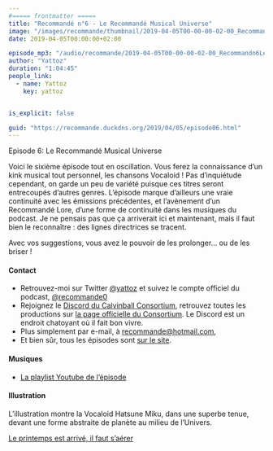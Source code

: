 ```yaml
---
#===== frontmatter =====
title: "Recommandé n°6 - Le Recommandé Musical Universe"
image: "/images/recommande/thumbnail/2019-04-05T00-00-00-02-00_Recommandn6LeRecommandMusicalUniverse.jpg"
date: 2019-04-05T00:00:00+02:00

episode_mp3: "/audio/recommande/2019-04-05T00-00-00-02-00_Recommandn6LeRecommandMusicalUniverse.mp3"
author: "Yattoz"
duration: "1:04:45"
people_link: 
  - name: Yattoz
    key: yattoz


is_explicit: false

guid: "https://recommande.duckdns.org/2019/04/05/episode06.html"
---
```


<PodcastHeader/>

<!-- ECRIRE LA DESCRIPTION DE L'EPISODE SOUS CETTE LIGNE -->


 Episode 6: Le Recommandé Musical Universe 

<p>Voici le sixième épisode tout en oscillation. Vous ferez la connaissance d’un kink musical tout personnel, les chansons Vocaloid ! Pas d’inquiétude cependant, on garde un peu de variété puisque ces titres seront entrecoupés d’autres genres. L’épisode marque d’ailleurs une vraie continuité avec les émissions précédentes, et l’avènement d’un Recommandé Lore, d’une forme de continuité dans les musiques du podcast. Je ne pensais pas que ça arriverait ici et maintenant, mais il faut bien le reconnaître : des lignes directrices se tracent.</p>

<p>Avec vos suggestions, vous avez le pouvoir de les prolonger… ou de les briser !</p>

<h4>Contact</h4>

<ul>
  <li>Retrouvez-moi sur Twitter <a href="https://twitter.com/yattoz" rel="nofollow">@yattoz</a> et suivez le compte officiel du podcast, <a href="https://twitter.com/recommande0" rel="nofollow">@recommande0</a></li>
  <li>Rejoignez le <a href="https://discord.gg/4RnA9v7" rel="nofollow">Discord du Calvinball Consortium</a>, retrouvez toutes les productions sur <a href="https://calvinballradio.wordpress.com/" rel="nofollow">la page officielle du Consortium</a>. Le Discord est un endroit chatoyant où il fait bon vivre.</li>
  <li>Plus simplement par e-mail, à <a href="mailto:recommande@hotmail.com" rel="nofollow">recommande@hotmail.com</a>,</li>
  <li>Et bien sûr, tous les épisodes sont <a href="https://recommande.duckdns.org" rel="nofollow">sur le site</a>.</li>
</ul>

<h4>Musiques</h4>

<ul>
  <li><a href="https://www.youtube.com/playlist?list=PLNjXbZkItxtYnKKArTzVllfJwfEii5hPG" rel="nofollow">La playlist Youtube de l’épisode</a></li>
</ul>

<h4>Illustration</h4>

<p>L’illustration montre la Vocaloid Hatsune Miku, dans une superbe tenue, devant une forme abstraite de planète au milieu de l’Univers.</p>

<p><a href="https://www.youtube.com/watch?v=0MIK7bb69xk" rel="nofollow">Le printemps est arrivé, il faut s’aérer</a></p>


